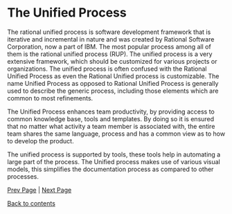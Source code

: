 # The Unified Process

The rational unified process is software development framework that is iterative and incremental in nature and was created by Rational Software Corporation, now a part of IBM. The most popular process among all of them is the rational unified process (RUP). 
The unified process is a very extensive framework, which should be customized for various projects or organizations. The unified process is often confused with the Rational Unified Process as even the Rational Unified process is customizable. The name Unified Process as opposed to Rational Unified Process is generally used to describe the generic process, including those elements which are common to most refinements.

The Unified Process enhances team productivity,  by providing access to common knowledge base, tools and templates. By doing so it is ensured that no matter what activity a team member is associated with, the entire team shares the same language, process and has a common view as to how to develop the product.

The unified process is supported by tools, these tools help in automating a large part of the process. The Unified process makes use of various visual models, this simplifies the documentation process as compared to other processes.


[Prev Page](https://github.com/Krithika-Balan2290/Rational-Unified-Process/blob/master/docs/Intro_Software_development.md) | [Next Page](https://github.com/Krithika-Balan2290/Rational-Unified-Process/blob/master/docs/life_Cycle.md)

[Back to contents](https://github.com/Krithika-Balan2290/Rational-Unified-Process/blob/master/Index.md)
